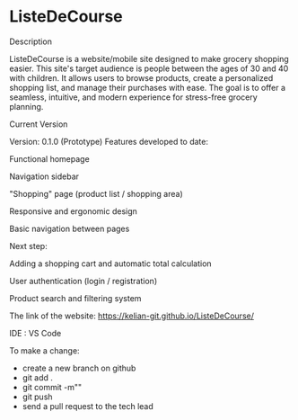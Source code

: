# ListeDeCourse
Description

ListeDeCourse is a website/mobile site designed to make grocery shopping easier.
This site's target audience is people between the ages of 30 and 40 with children.
It allows users to browse products, create a personalized shopping list, and manage their purchases with ease.
The goal is to offer a seamless, intuitive, and modern experience for stress-free grocery planning.

Current Version

Version: 0.1.0 (Prototype)
Features developed to date:

Functional homepage

Navigation sidebar

"Shopping" page (product list / shopping area)

Responsive and ergonomic design

Basic navigation between pages

Next step:

Adding a shopping cart and automatic total calculation

User authentication (login / registration)

Product search and filtering system

The link of the website: 
https://kelian-git.github.io/ListeDeCourse/

IDE : VS Code

To make a change:

- create a new branch on github
- git add .
- git commit -m""
- git push 
- send a pull request to the tech lead
